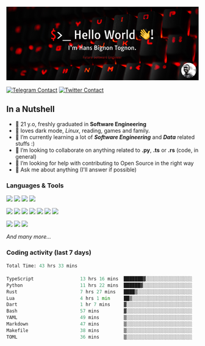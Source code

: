 ![Cover](assets/gh-readme-cover.png)

[![Telegram Contact](https://img.shields.io/badge/Telegram-%230088CC.svg?style=for-the-badge&logo=telegram&logoColor=white)](https://t.me/hanstobi) [![Twitter Contact](https://img.shields.io/badge/Twitter-%2308A0E9.svg?style=for-the-badge&logo=twitter&logoColor=white)](https://twitter.com/_tobihans)

## In a Nutshell
- 👤 21 y.o, freshly graduated in **Software Engineering**
- 🖤 loves dark mode, *Linux*, reading, games and family.
- 🌱 I’m currently learning a lot of ***Software Engineering*** and ***Data*** related stuffs :)
- 👯 I’m looking to collaborate on anything related to **.py**, **.ts** or **.rs** (code, in general)
- 🤔 I’m looking for help with contributing to Open Source in the right way
- 💬 Ask me about anything (I'll answer if possible)

### Languages & Tools
![](https://img.shields.io/badge/Linux-%23eab30f.svg?style=for-the-badge&logo=linux&logoColor=black) ![](https://img.shields.io/badge/Git-%23e54a2f.svg?style=for-the-badge&logo=git&logoColor=white) ![](https://img.shields.io/badge/Github-%231a1d21.svg?style=for-the-badge&logo=github&logoColor=white) ![](https://img.shields.io/badge/Docker-%230394f0.svg?style=for-the-badge&logo=docker&logoColor=white)

![](https://img.shields.io/badge/C-%231a1d21.svg?style=for-the-badge&logo=C&logoColor=white) ![](https://img.shields.io/badge/TypeScript-%230074c2.svg?style=for-the-badge&logo=typescript&logoColor=white) ![](https://img.shields.io/badge/Python-%23f0c540.svg?style=for-the-badge&logo=python) ![](https://img.shields.io/badge/Rust-%23ea4800.svg?style=for-the-badge&logo=rust) ![](https://img.shields.io/badge/Php-%237175aa.svg?style=for-the-badge&logo=php&logoColor=white) ![](https://img.shields.io/badge/HTML-%23d84924.svg?style=for-the-badge&logo=html5&logoColor=white) ![](https://img.shields.io/badge/Scss-%23c45f92.svg?style=for-the-badge&logo=sass&logoColor=white)

![](https://img.shields.io/badge/Vue-%23314559.svg?style=for-the-badge&logo=vue.js) ![](https://img.shields.io/badge/Laravel-%23e54a2f.svg?style=for-the-badge&logo=laravel&logoColor=white) ![](https://img.shields.io/badge/Adonis-%235a45ff.svg?style=for-the-badge&logo=adonisjs)

*And many more...*

### Coding activity (last 7 days)
<!--START_SECTION:waka-->

```python
Total Time: 43 hrs 33 mins

TypeScript                 13 hrs 16 mins  ███████▓░░░░░░░░░░░░░░░░░   30.46 %
Python                     11 hrs 22 mins  ██████▓░░░░░░░░░░░░░░░░░░   26.10 %
Rust                       7 hrs 27 mins   ████▒░░░░░░░░░░░░░░░░░░░░   17.10 %
Lua                        4 hrs 1 min     ██▒░░░░░░░░░░░░░░░░░░░░░░   09.22 %
Dart                       1 hr 7 mins     ▓░░░░░░░░░░░░░░░░░░░░░░░░   02.60 %
Bash                       57 mins         ▓░░░░░░░░░░░░░░░░░░░░░░░░   02.18 %
YAML                       49 mins         ▒░░░░░░░░░░░░░░░░░░░░░░░░   01.89 %
Markdown                   47 mins         ▒░░░░░░░░░░░░░░░░░░░░░░░░   01.81 %
Makefile                   38 mins         ▒░░░░░░░░░░░░░░░░░░░░░░░░   01.47 %
TOML                       36 mins         ▒░░░░░░░░░░░░░░░░░░░░░░░░   01.39 %
```

<!--END_SECTION:waka-->
